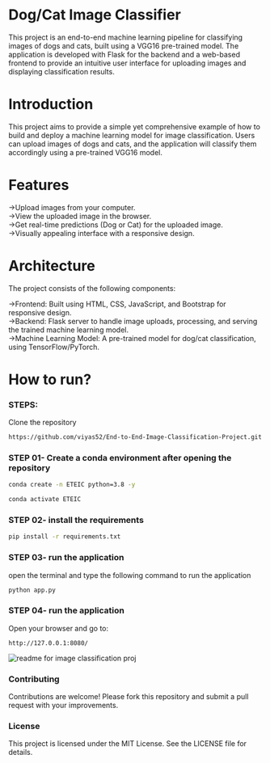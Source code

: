 # Dog/Cat Image Classifier 

This project is an end-to-end machine learning pipeline for classifying images of dogs and cats, built using a VGG16 pre-trained model. The application is developed with Flask for the backend and a web-based frontend to provide an intuitive user interface for uploading images and displaying classification results.

# Introduction
This project aims to provide a simple yet comprehensive example of how to build and deploy a machine learning model for image classification. Users can upload images of dogs and cats, and the application will classify them accordingly using a pre-trained VGG16 model.

# Features
->Upload images from your computer.  
->View the uploaded image in the browser.  
->Get real-time predictions (Dog or Cat) for the uploaded image.  
->Visually appealing interface with a responsive design.  

# Architecture
The project consists of the following components:

->Frontend: Built using HTML, CSS, JavaScript, and Bootstrap for responsive design.  
->Backend: Flask server to handle image uploads, processing, and serving the trained machine learning model.  
->Machine Learning Model: A pre-trained model for dog/cat classification, using TensorFlow/PyTorch.  

# How to run?
### STEPS:

Clone the repository

```bash
https://github.com/viyas52/End-to-End-Image-Classification-Project.git
```

### STEP 01- Create a conda environment after opening the repository

```bash
conda create -n ETEIC python=3.8 -y
```

```bash
conda activate ETEIC
```

### STEP 02- install the requirements
```bash
pip install -r requirements.txt
```

### STEP 03- run the application
open the terminal and type the following command to run the application

```bash
python app.py
```

### STEP 04- run the application
Open your browser and go to:
```arduino
http://127.0.0.1:8080/
```
![readme for image classification proj](https://github.com/user-attachments/assets/5484cb37-2bac-4e19-bda3-7653f22db1a5)

### Contributing
Contributions are welcome! Please fork this repository and submit a pull request with your improvements.

### License
This project is licensed under the MIT License. See the LICENSE file for details.

